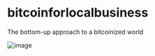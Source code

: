 # bitcoinforlocalbusiness
The bottom-up approach to a bitcoinized world

![image](https://user-images.githubusercontent.com/807505/171375071-32904a50-3f56-4224-ba60-bd5e82ec5257.png)

